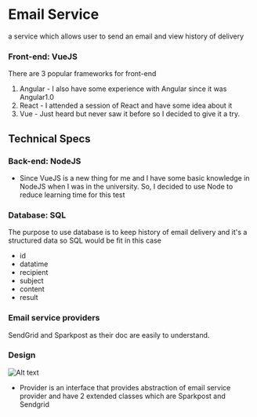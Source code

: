 # Email Service
a service which allows user to send an email and view history of delivery

### Front-end: VueJS
There are 3 popular frameworks for front-end
1. Angular - I also have some experience with Angular since it was Angular1.0
2. React -  I attended a session of React and have some idea about it
3. Vue - Just heard but never saw it before so I decided to give it a try.

## Technical Specs
### Back-end: NodeJS
- Since VueJS is a new thing for me and I have some basic knowledge in NodeJS when I was in the university. So, I decided to use Node to reduce learning time for this test

### Database: SQL
The purpose to use database is to keep history of email delivery and it's a structured data so SQL would be fit in this case 
- id
- datatime
- recipient
- subject
- content
- result

### Email service providers
SendGrid and Sparkpost as their doc are easily to understand.

### Design
![Alt text](https://www.img.in.th/images/c6cf67495583847da4266a1f0d355f3e.png? "Class diagram")
- Provider is an interface that provides abstraction of email service provider and have 2 extended classes which are Sparkpost and Sendgrid
